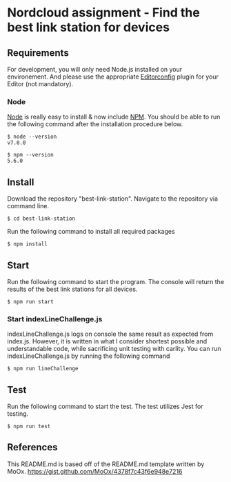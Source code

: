 # Nordcloud assignment - Find the best link station for devices

## Requirements

For development, you will only need Node.js installed on your environement.
And please use the appropriate [Editorconfig](http://editorconfig.org/) plugin for your Editor (not mandatory).

### Node

[Node](http://nodejs.org/) is really easy to install & now include [NPM](https://npmjs.org/).
You should be able to run the following command after the installation procedure
below.

    $ node --version
    v7.0.0

    $ npm --version
    5.6.0

## Install

Download the repository "best-link-station".
Navigate to the repository via command line.

    $ cd best-link-station

Run the following command to install all required packages

    $ npm install


## Start

Run the following command to start the program. The console will return the results of the best link stations for all devices.

    $ npm run start

### Start indexLineChallenge.js

indexLineChallenge.js logs on console the same result as expected from index.js. However, it is written in what I consider shortest possible and understandable code, while sacrificing unit testing with carlity. You can run indexLineChallenge.js by running the following command

    $ npm run lineChallenge

## Test

Run the following command to start the test. The test utilizes Jest for testing.

    $ npm run test

## References

This README.md is based off of the README.md template written by MoOx. https://gist.github.com/MoOx/4378f7c43f6e948e7216